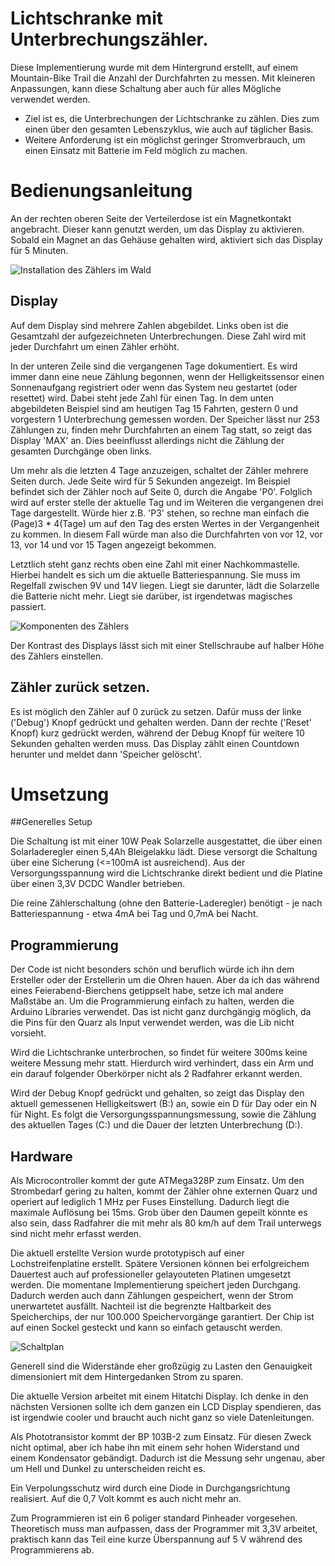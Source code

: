 # Lichtschranke mit Unterbrechungszähler.

Diese Implementierung wurde mit dem Hintergrund erstellt, auf einem Mountain-Bike Trail die Anzahl der Durchfahrten zu messen. Mit kleineren Anpassungen, kann diese Schaltung aber auch für alles Mögliche verwendet werden.

* Ziel ist es, die Unterbrechungen der Lichtschranke zu zählen. Dies zum einen über den gesamten Lebenszyklus, wie auch auf täglicher Basis.
* Weitere Anforderung ist ein möglichst geringer Stromverbrauch, um einen Einsatz mit Batterie im Feld möglich zu machen.


# Bedienungsanleitung

An der rechten oberen Seite der Verteilerdose ist ein Magnetkontakt angebracht. Dieser kann genutzt werden, um das Display zu aktivieren. Sobald ein Magnet an das Gehäuse gehalten wird, aktiviert sich das Display für 5 Minuten.

![Installation des Zählers im Wald](doc/imWald.jpg)

## Display
Auf dem Display sind mehrere Zahlen abgebildet. Links oben ist die Gesamtzahl der aufgezeichneten Unterbrechungen. Diese Zahl wird mit jeder Durchfahrt um einen Zähler erhöht.

In der unteren Zeile sind die vergangenen Tage dokumentiert. Es wird immer dann eine neue Zählung begonnen, wenn der Helligkeitssensor einen Sonnenaufgang registriert oder wenn das System neu gestartet (oder resettet) wird.
Dabei steht jede Zahl für einen Tag. In dem unten abgebildeten Beispiel sind am heutigen Tag 15 Fahrten, gestern 0 und vorgestern 1 Unterbrechung gemessen worden. Der Speicher lässt nur 253 Zählungen zu, finden mehr Durchfahrten an einem Tag statt, so zeigt das Display 'MAX' an. Dies beeinflusst allerdings nicht die Zählung der gesamten Durchgänge oben links.

Um mehr als die letzten 4 Tage anzuzeigen, schaltet der Zähler mehrere Seiten durch. Jede Seite wird für 5 Sekunden angezeigt. Im Beispiel befindet sich der Zähler noch auf Seite 0, durch die Angabe 'P0'. Folglich wird auf erster stelle der aktuelle Tag und im Weiteren die vergangenen drei Tage dargestellt.
Würde hier z.B. 'P3' stehen, so rechne man einfach die (Page)3 * 4(Tage) um auf den Tag des ersten Wertes in der Vergangenheit zu kommen. In diesem Fall würde man also die Durchfahrten von vor 12, vor 13, vor 14 und vor 15 Tagen angezeigt bekommen.

Letztlich steht ganz rechts oben eine Zahl mit einer Nachkommastelle. Hierbei handelt es sich um die aktuelle Batteriespannung. Sie muss im Regelfall zwischen 9V und 14V liegen. Liegt sie darunter, lädt die Solarzelle die Batterie nicht mehr. Liegt sie darüber, ist irgendetwas magisches passiert.

![Komponenten des Zählers](doc/Display.jpg)

Der Kontrast des Displays lässt sich mit einer Stellschraube auf halber Höhe des Zählers einstellen.

## Zähler zurück setzen.

Es ist möglich den Zähler auf 0 zurück zu setzen. Dafür muss der linke ('Debug') Knopf gedrückt und gehalten werden. Dann der rechte ('Reset' Knopf) kurz gedrückt werden, während der Debug Knopf für weitere 10 Sekunden gehalten werden muss. Das Display zählt einen Countdown herunter und meldet dann 'Speicher gelöscht'.


# Umsetzung

##Generelles Setup

Die Schaltung ist mit einer 10W Peak Solarzelle ausgestattet, die über einen Solarladeregler einen 5,4Ah Bleigelakku lädt. Diese versorgt die Schaltung über eine Sicherung (<=100mA ist ausreichend).
Aus der Versorgungsspannung wird die Lichtschranke direkt bedient und die Platine über einen 3,3V DCDC Wandler betrieben.

Die reine Zählerschaltung (ohne den Batterie-Laderegler) benötigt - je nach Batteriespannung - etwa 4mA bei Tag und 0,7mA bei Nacht.


## Programmierung

Der Code ist nicht besonders schön und beruflich würde ich ihn dem Ersteller oder der Erstellerin um die Ohren hauen. Aber da ich das während eines Feierabend-Bierchens getippselt habe, setze ich mal andere Maßstäbe an.
Um die Programmierung einfach zu halten, werden die Arduino Libraries verwendet. Das ist nicht ganz durchgängig möglich, da die Pins für den Quarz als Input verwendet werden, was die Lib nicht vorsieht.

Wird die Lichtschranke unterbrochen, so findet für weitere 300ms keine weitere Messung mehr statt. Hierdurch wird verhindert, dass ein Arm und ein darauf folgender Oberkörper nicht als 2 Radfahrer erkannt werden.

Wird der Debug Knopf gedrückt und gehalten, so zeigt das Display den aktuell gemessenen Helligkeitswert (B:) an, sowie ein D für Day oder ein N für Night. Es folgt die Versorgungsspannungsmessung, sowie die Zählung des aktuellen Tages (C:) und die Dauer der letzten Unterbrechung (D:).

## Hardware
Als Microcontroller kommt der gute ATMega328P zum Einsatz. Um den Strombedarf gering zu halten, kommt der Zähler ohne externen Quarz und operiert auf lediglich 1 MHz per Fuses Einstellung.
Dadurch liegt die maximale Auflösung bei 15ms. Grob über den Daumen gepeilt könnte es also sein, dass Radfahrer die mit mehr als 80 km/h auf dem Trail unterwegs sind nicht mehr erfasst werden.

Die aktuell erstellte Version wurde prototypisch auf einer Lochstreifenplatine erstellt. Spätere Versionen können bei erfolgreichem Dauertest auch auf professioneller gelayouteten Platinen umgesetzt werden.
Die momentane Implementierung speichert jeden Durchgang. Dadurch werden auch dann Zählungen gespeichert, wenn der Strom unerwartetet ausfällt. Nachteil ist die begrenzte Haltbarkeit des Speicherchips, der nur 100.000 Speichervorgänge garantiert.
Der Chip ist auf einen Sockel gesteckt und kann so einfach getauscht werden.

![Schaltplan](doc/Schaltplan.png)

Generell sind die Widerstände eher großzügig zu Lasten den Genauigkeit dimensioniert mit dem Hintergedanken Strom zu sparen.

Die aktuelle Version arbeitet mit einem Hitatchi Display. Ich denke in den nächsten Versionen sollte ich dem ganzen ein LCD Display spendieren, das ist irgendwie cooler und braucht auch nicht ganz so viele Datenleitungen. 

Als Phototransistor kommt der BP 103B-2 zum Einsatz. Für diesen Zweck nicht optimal, aber ich habe ihn mit einem sehr hohen Widerstand und einem Kondensator gebändigt. Dadurch ist die Messung sehr ungenau, aber um Hell und Dunkel zu unterscheiden reicht es.

Ein Verpolungsschutz wird durch eine Diode in Durchgangsrichtung realisiert. Auf die 0,7 Volt kommt es auch nicht mehr an. 

Zum Programmieren ist ein 6 poliger standard Pinheader vorgesehen. Theoretisch muss man aufpassen, dass der Programmer mit 3,3V arbeitet, praktisch kann das Teil eine kurze Überspannung auf 5 V während des Programmierens ab.




